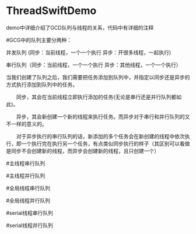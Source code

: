 # ThreadSwiftDemo
demo中详细介绍了GCD队列与线程的关系，代码中有详细的注释

#GCG中的队列主要分两种：

  并发队列 (同步：当前线程，一个一个执行      异步：开很多线程，一起执行)
  
  串行队列（同步：当前线程，一个一个执行      异步：其他线程，一个一个执行）
  
  
当我们创建了队列之后，我们需要把任务添加到队列中，并指定以同步还是异步的方式执行添加到队列中的任务。 

  同步，其会在当前线程立即执行添加的任务(无论是串行还是并行队列都如此)。 
  
  异步，其会新创建一个新的线程来执行任务。而异步对于串行和并行队列的又不一样的意义的。 
  
  对于异步执行的串行队列的话，新添加的多个任务会在新创建的线程中依次执行，即一个执行完在执行另一个任务，有点类似同步执行的样子（其区别可以看做是同步不会创建新的线程，而异步会创建新的线程，且只创建一个）
  

#主线程串行队列

#主线程并行队列

#全局线程串行队列

#全局线程并行队列

#serial线程串行队列

#serial线程并行队列
